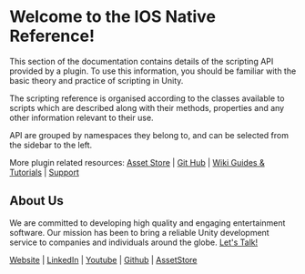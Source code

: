 # Welcome to the IOS Native Reference!

This section of the documentation contains details of the scripting API provided by a plugin. To use this information, you should be familiar with the basic theory and practice of scripting in Unity.

The scripting reference is organised according to the classes available to scripts which are described along with their methods, properties and any other information relevant to their use.

API are grouped by namespaces they belong to, and can be selected from the sidebar to the left. 

More plugin related resources:
[Asset Store](https://assetstore.unity.com/packages/tools/integration/ios-native-pro-119175) | [Git Hub](https://github.com/StansAssets/com.stansassets.ios-native/) | [Wiki Guides & Tutorials](https://github.com/StansAssets/com.stansassets.ios-native/wiki) | [Support](https://stansassets.com/)

About Us
-------------------
We are committed to developing high quality and engaging entertainment software. Our mission has been to bring a reliable Unity development service to companies and individuals around the globe. [Let's Talk!](mailto::stan@stansassets.com)

[Website](https://stansassets.com/#contacts) | [LinkedIn](https://www.linkedin.com/in/lacost/) | [Youtube](https://www.youtube.com/user/stansassets/videos) | [Github](https://github.com/StansAssets) | [AssetStore](https://assetstore.unity.com/publishers/2256)
